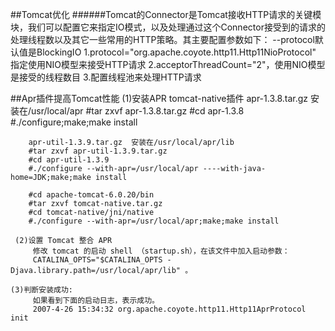 ##Tomcat优化
######Tomcat的Connector是Tomcat接收HTTP请求的关键模块，我们可以配置它来指定IO模式，以及处理通过这个Connector接受到的请求的处理线程数以及其它一些常用的HTTP策略。其主要配置参数如下：
	--protocol默认值是BlockingIO
	1.protocol="org.apache.coyote.http11.Http11NioProtocol" 指定使用NIO模型来接受HTTP请求
	2.acceptorThreadCount="2"，使用NIO模型是接受的线程数目
	3.配置线程池来处理HTTP请求

##Apr插件提高Tomcat性能
	(1)安装APR tomcat-native插件
        apr-1.3.8.tar.gz   安装在/usr/local/apr
        #tar zxvf apr-1.3.8.tar.gz
        #cd apr-1.3.8
        #./configure;make;make install

        apr-util-1.3.9.tar.gz  安装在/usr/local/apr/lib
        #tar zxvf apr-util-1.3.9.tar.gz
        #cd apr-util-1.3.9
        #./configure --with-apr=/usr/local/apr ----with-java-home=JDK;make;make install

        #cd apache-tomcat-6.0.20/bin
        #tar zxvf tomcat-native.tar.gz
        #cd tomcat-native/jni/native
        #./configure --with-apr=/usr/local/apr;make;make install

 	 (2)设置 Tomcat 整合 APR
         修改 tomcat 的启动 shell （startup.sh），在该文件中加入启动参数：
         CATALINA_OPTS="$CATALINA_OPTS -Djava.library.path=/usr/local/apr/lib" 。

  	(3)判断安装成功:
         如果看到下面的启动日志，表示成功。
         2007-4-26 15:34:32 org.apache.coyote.http11.Http11AprProtocol init
